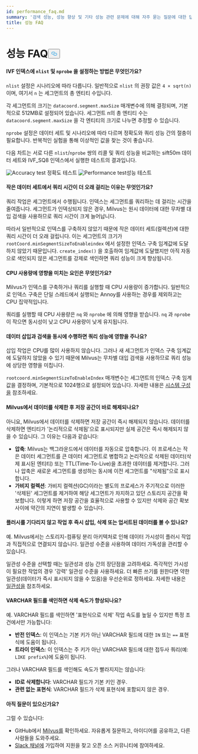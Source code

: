 ```yaml
---
id: performance_faq.md
summary: '검색 성능, 성능 향상 및 기타 성능 관련 문제에 대해 자주 묻는 질문에 대한 답변을 찾아보세요.'
title: 성능 FAQ
---
```

<h1 id="Performance-FAQ" class="common-anchor-header">성능 FAQ<button data-href="#Performance-FAQ" class="anchor-icon" translate="no">
      <svg translate="no"
        aria-hidden="true"
        focusable="false"
        height="20"
        version="1.1"
        viewBox="0 0 16 16"
        width="16"
      >
        <path
          fill="#0092E4"
          fill-rule="evenodd"
          d="M4 9h1v1H4c-1.5 0-3-1.69-3-3.5S2.55 3 4 3h4c1.45 0 3 1.69 3 3.5 0 1.41-.91 2.72-2 3.25V8.59c.58-.45 1-1.27 1-2.09C10 5.22 8.98 4 8 4H4c-.98 0-2 1.22-2 2.5S3 9 4 9zm9-3h-1v1h1c1 0 2 1.22 2 2.5S13.98 12 13 12H9c-.98 0-2-1.22-2-2.5 0-.83.42-1.64 1-2.09V6.25c-1.09.53-2 1.84-2 3.25C6 11.31 7.55 13 9 13h4c1.45 0 3-1.69 3-3.5S14.5 6 13 6z"
        ></path>
      </svg>
    </button></h1><h4 id="How-to-set-nlist-and-nprobe-for-IVF-indexes" class="common-anchor-header">IVF 인덱스에 <code translate="no">nlist</code> 및 <code translate="no">nprobe</code> 을 설정하는 방법은 무엇인가요?</h4><p><code translate="no">nlist</code> 설정은 시나리오에 따라 다릅니다. 일반적으로 <code translate="no">nlist</code> 의 권장 값은 <code translate="no">4 × sqrt(n)</code> 이며, 여기서 <code translate="no">n</code> 는 세그먼트의 총 엔티티 수입니다.</p>
<p>각 세그먼트의 크기는 <code translate="no">datacoord.segment.maxSize</code> 매개변수에 의해 결정되며, 기본적으로 512MB로 설정되어 있습니다. 세그먼트 n의 총 엔티티 수는 <code translate="no">datacoord.segment.maxSize</code> 을 각 엔티티의 크기로 나누면 추정할 수 있습니다.</p>
<p><code translate="no">nprobe</code> 설정은 데이터 세트 및 시나리오에 따라 다르며 정확도와 쿼리 성능 간의 절충이 필요합니다. 반복적인 실험을 통해 이상적인 값을 찾는 것이 좋습니다.</p>
<p>다음 차트는 서로 다른 <code translate="no">nlist</code>/<code translate="no">nprobe</code> 쌍의 리콜 및 쿼리 성능을 비교하는 sift50m 데이터 세트와 IVF_SQ8 인덱스에서 실행한 테스트의 결과입니다.</p>
<p>
  
   <span class="img-wrapper"> <img translate="no" src="/docs/v2.4.x/assets/accuracy_nlist_nprobe.png" alt="Accuracy test" class="doc-image" id="accuracy-test" />
   </span> <span class="img-wrapper"> <span>정확도 테스트</span> </span> <span class="img-wrapper"> <img translate="no" src="/docs/v2.4.x/assets/performance_nlist_nprobe.png" alt="Performance test" class="doc-image" id="performance-test" /><span>성능 테스트</span> </span></p>
<h4 id="Why-do-queries-sometimes-take-longer-on-smaller-datasets" class="common-anchor-header">작은 데이터 세트에서 쿼리 시간이 더 오래 걸리는 이유는 무엇인가요?</h4><p>쿼리 작업은 세그먼트에서 수행됩니다. 인덱스는 세그먼트를 쿼리하는 데 걸리는 시간을 줄여줍니다. 세그먼트가 인덱싱되지 않은 경우, Milvus는 원시 데이터에 대한 무차별 대입 검색을 사용하므로 쿼리 시간이 크게 늘어납니다.</p>
<p>따라서 일반적으로 인덱스를 구축하지 않았기 때문에 작은 데이터 세트(컬렉션)에 대한 쿼리 시간이 더 오래 걸립니다. 이는 세그먼트의 크기가 <code translate="no">rootCoord.minSegmentSizeToEnableindex</code> 에서 설정한 인덱스 구축 임계값에 도달하지 않았기 때문입니다. <code translate="no">create_index()</code> 을 호출하여 임계값에 도달했지만 아직 자동으로 색인되지 않은 세그먼트를 강제로 색인하면 쿼리 성능이 크게 향상됩니다.</p>
<h4 id="What-factors-impact-CPU-usage" class="common-anchor-header">CPU 사용량에 영향을 미치는 요인은 무엇인가요?</h4><p>Milvus가 인덱스를 구축하거나 쿼리를 실행할 때 CPU 사용량이 증가합니다. 일반적으로 인덱스 구축은 단일 스레드에서 실행되는 Annoy를 사용하는 경우를 제외하고는 CPU 집약적입니다.</p>
<p>쿼리를 실행할 때 CPU 사용량은 <code translate="no">nq</code> 와 <code translate="no">nprobe</code> 에 의해 영향을 받습니다. <code translate="no">nq</code> 과 <code translate="no">nprobe</code> 이 작으면 동시성이 낮고 CPU 사용량이 낮게 유지됩니다.</p>
<h4 id="Does-simultaneously-inserting-data-and-searching-impact-query-performance" class="common-anchor-header">데이터 삽입과 검색을 동시에 수행하면 쿼리 성능에 영향을 주나요?</h4><p>삽입 작업은 CPU를 많이 사용하지 않습니다. 그러나 새 세그먼트가 인덱스 구축 임계값에 도달하지 않았을 수 있기 때문에 Milvus는 무차별 대입 검색을 사용하므로 쿼리 성능에 상당한 영향을 미칩니다.</p>
<p><code translate="no">rootcoord.minSegmentSizeToEnableIndex</code> 매개변수는 세그먼트의 인덱스 구축 임계값을 결정하며, 기본적으로 1024행으로 설정되어 있습니다. 자세한 내용은 <a href="/docs/ko/system_configuration.md">시스템 구성을</a> 참조하세요.</p>
<h4 id="Is-storage-space-released-right-after-data-deletion-in-Milvus" class="common-anchor-header">Milvus에서 데이터를 삭제한 후 저장 공간이 바로 해제되나요?</h4><p>아니요, Milvus에서 데이터를 삭제하면 저장 공간이 즉시 해제되지 않습니다. 데이터를 삭제하면 엔티티가 '논리적으로 삭제됨'으로 표시되지만 실제 공간은 즉시 해제되지 않을 수 있습니다. 그 이유는 다음과 같습니다:</p>
<ul>
<li><strong>압축</strong>: Milvus는 백그라운드에서 데이터를 자동으로 압축합니다. 이 프로세스는 작은 데이터 세그먼트를 큰 데이터 세그먼트로 병합하고 논리적으로 삭제된 데이터(삭제 표시된 엔티티) 또는 TTL(Time-To-Live)을 초과한 데이터를 제거합니다. 그러나 압축은 새로운 세그먼트를 생성하는 동시에 이전 세그먼트를 "삭제됨"으로 표시합니다.</li>
<li><strong>가비지 컬렉션</strong>: 가비지 컬렉션(GC)이라는 별도의 프로세스가 주기적으로 이러한 '삭제된' 세그먼트를 제거하여 해당 세그먼트가 차지하고 있던 스토리지 공간을 확보합니다. 이렇게 하면 저장 공간을 효율적으로 사용할 수 있지만 삭제와 공간 확보 사이에 약간의 지연이 발생할 수 있습니다.</li>
</ul>
<h4 id="Can-I-see-inserted-deleted-or-upserted-data-immediately-after-the-operation-without-waiting-for-a-flush" class="common-anchor-header">플러시를 기다리지 않고 작업 후 즉시 삽입, 삭제 또는 업서트된 데이터를 볼 수 있나요?</h4><p>예. Milvus에서는 스토리지-컴퓨팅 분리 아키텍처로 인해 데이터 가시성이 플러시 작업과 직접적으로 연결되지 않습니다. 일관성 수준을 사용하여 데이터 가독성을 관리할 수 있습니다.</p>
<p>일관성 수준을 선택할 때는 일관성과 성능 간의 장단점을 고려하세요. 즉각적인 가시성이 필요한 작업의 경우 '강력' 일관성 수준을 사용하세요. 더 빠른 쓰기를 원한다면 약한 일관성(데이터가 즉시 표시되지 않을 수 있음)을 우선순위로 정하세요. 자세한 내용은 <a href="/docs/ko/consistency.md">일관성을</a> 참조하세요.</p>
<h4 id="Can-indexing-a-VARCHAR-field-improve-deletion-speed" class="common-anchor-header">VARCHAR 필드를 색인하면 삭제 속도가 향상되나요?</h4><p>예. VARCHAR 필드를 색인하면 '표현식으로 삭제' 작업 속도를 높일 수 있지만 특정 조건에서만 가능합니다:</p>
<ul>
<li><strong>반전 인덱스</strong>: 이 인덱스는 기본 키가 아닌 VARCHAR 필드에 대한 <code translate="no">IN</code> 또는 <code translate="no">==</code> 표현식에 도움이 됩니다.</li>
<li><strong>트라이 인덱스</strong>: 이 인덱스는 주 키가 아닌 VARCHAR 필드에 대한 접두사 쿼리(예: <code translate="no">LIKE prefix%</code>)에 도움이 됩니다.</li>
</ul>
<p>그러나 VARCHAR 필드를 색인해도 속도가 빨라지지는 않습니다:</p>
<ul>
<li><strong>ID로 삭제합니다</strong>: VARCHAR 필드가 기본 키인 경우.</li>
<li><strong>관련 없는 표현식</strong>: VARCHAR 필드가 삭제 표현식에 포함되지 않은 경우.</li>
</ul>
<h4 id="Still-have-questions" class="common-anchor-header">아직 질문이 있으신가요?</h4><p>그럴 수 있습니다:</p>
<ul>
<li>GitHub에서 <a href="https://github.com/milvus-io/milvus/issues">Milvus를</a> 확인하세요. 자유롭게 질문하고, 아이디어를 공유하고, 다른 사람들을 도와주세요.</li>
<li><a href="https://join.slack.com/t/milvusio/shared_invite/enQtNzY1OTQ0NDI3NjMzLWNmYmM1NmNjOTQ5MGI5NDhhYmRhMGU5M2NhNzhhMDMzY2MzNDdlYjM5ODQ5MmE3ODFlYzU3YjJkNmVlNDQ2ZTk">Slack 채널에</a> 가입하여 지원을 찾고 오픈 소스 커뮤니티에 참여하세요.</li>
</ul>
